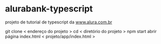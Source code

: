 # alurabank-typescript
projeto de tutorial de typescript da www.alura.com.br

git clone < endereço do projeto >
cd < diretório do projeto >
npm start
abrir página index.html < projeto/app/index.html >
